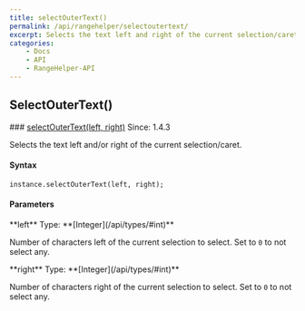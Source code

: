 ```yaml
---
title: selectOuterText()
permalink: /api/rangehelper/selectoutertext/
excerpt: Selects the text left and right of the current selection/caret.
categories:
    - Docs
    - API
    - RangeHelper-API
---
```

## SelectOuterText()

<article class="api method" markdown="1">
### <a id="selectOuterText" href="#selectOuterText">selectOuterText(left, right)</a> <span class="since">Since: 1.4.3</span>

Selects the text left and/or right of the current selection/caret.


#### Syntax

	instance.selectOuterText(left, right);


#### Parameters

<div class="parameters">
<div class="parameter" markdown="1">
**left**  
Type: **[Integer](/api/types/#int)**

Number of characters left of the current selection to select. Set to `0` to not select any.
</div>

<div class="parameter" markdown="1">
**right**  
Type: **[Integer](/api/types/#int)**

Number of characters right of the current selection to select. Set to `0` to not select any.
</div>
</div>
</article>
